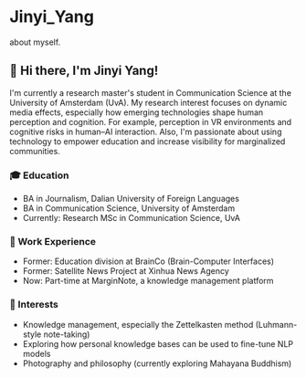 # Jinyi_Yang
about myself.

## 👋 Hi there, I'm Jinyi Yang!

I'm currently a research master's student in Communication Science at the University of Amsterdam (UvA). My research interest focuses on dynamic media effects, especially how emerging technologies shape human perception and cognition. For example, perception in VR environments and cognitive risks in human–AI interaction.
Also, I'm passionate about using technology to empower education and increase visibility for marginalized communities.

### 🎓 Education
- BA in Journalism, Dalian University of Foreign Languages  
- BA in Communication Science, University of Amsterdam  
- Currently: Research MSc in Communication Science, UvA  

### 💼 Work Experience
- Former: Education division at BrainCo (Brain-Computer Interfaces)  
- Former: Satellite News Project at Xinhua News Agency
- Now: Part-time at MarginNote, a knowledge management platform  

### 🧭 Interests
- Knowledge management, especially the Zettelkasten method (Luhmann-style note-taking)  
- Exploring how personal knowledge bases can be used to fine-tune NLP models
- Photography and philosophy (currently exploring Mahayana Buddhism)  
